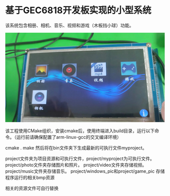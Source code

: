 # 基于GEC6818开发板实现的小型系统

该系统包含相册、相机、音乐、视频和游戏（木板挡小球）功能。

![](https://github.com/HYIND/GEC_Project/blob/master/screenshots/pic1.jpg)


该工程使用CMake组织，安装cmake后，使用终端进入build目录，运行以下命令。（运行前请确保配置了arm-linux-gcc的交叉编译环境）

cmake .
make
然后将在bin文件夹下生成最新的可执行文件myproject。

project文件夹为项目资源和可执行文件，project/myproject为可执行文件。
project/photo文件夹存储图片和照片。
project/video文件夹存储视频。
project/music文件夹存储音乐。
project/windows_pic和project/game_pic 存储程序运行的相关bmp资源

相关的资源文件可自行替换